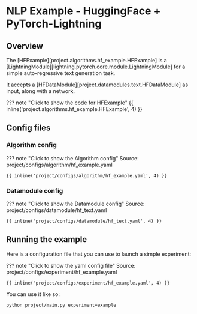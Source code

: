 # NLP Example - HuggingFace + PyTorch-Lightning

## Overview

The [HFExample][project.algorithms.hf_example.HFExample] is a [LightningModule][lightning.pytorch.core.module.LightningModule] for a simple auto-regressive text generation task.

It accepts a [HFDataModule][project.datamodules.text.HFDataModule] as input, along with a network.

??? note "Click to show the code for HFExample"
    {{ inline('project.algorithms.hf_example.HFExample', 4) }}

## Config files

### Algorithm config

??? note "Click to show the Algorithm config"
    Source: project/configs/algorithm/hf_example.yaml

    {{ inline('project/configs/algorithm/hf_example.yaml', 4) }}

### Datamodule config

??? note "Click to show the Datamodule config"
    Source: project/configs/datamodule/hf_text.yaml

    {{ inline('project/configs/datamodule/hf_text.yaml', 4) }}

## Running the example

Here is a configuration file that you can use to launch a simple experiment:

??? note "Click to show the yaml config file"
    Source: project/configs/experiment/hf_example.yaml

    {{ inline('project/configs/experiment/hf_example.yaml', 4) }}

You can use it like so:

```console
python project/main.py experiment=example
```
